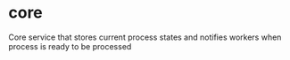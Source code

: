 # core
Core service that stores current process states and notifies workers when process is ready to be processed
